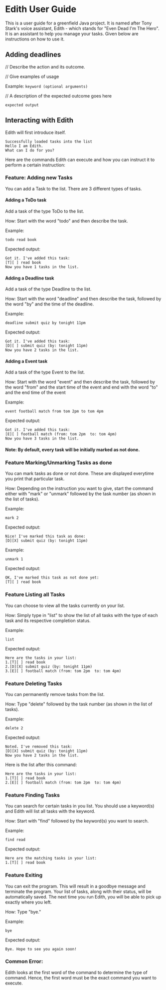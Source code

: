 # Edith User Guide

This is a user guide for a greenfield Java project. 
It is named after Tony Stark's voice assistant, Edith - which stands for "Even Dead I'm The Hero".
It is an assistant to help you manage your tasks.
Given below are instructions on how to use it.


## Adding deadlines

// Describe the action and its outcome.

// Give examples of usage

Example: `keyword (optional arguments)`

// A description of the expected outcome goes here

```
expected output
```

## Interacting with Edith

Edith will first introduce itself.

```
Successfully loaded tasks into the list
Hello I am Edith.
What can I do for you?
```

Here are the commands Edith can execute 
and how you can instruct it to perform a certain instruction:

### Feature: Adding new Tasks

You can add a Task to the list. There are 3 different types of tasks.

#### Adding a ToDo task
Add a task of the type ToDo to the list.

How: Start with the word "todo" and then describe the task.

Example:

    todo read book

Expected output: 
```
Got it. I've added this task:
[T][ ] read book
Now you have 1 tasks in the list.
```
#### Adding a Deadline task
Add a task of the type Deadline to the list.

How: Start with the word "deadline" and then describe the task,
followed by the word "by" and the time of the deadline.

Example:

    deadline submit quiz by tonight 11pm

Expected output:
```
Got it. I've added this task:
[D][ ] submit quiz (by: tonight 11pm)
Now you have 2 tasks in the list.
```
#### Adding a Event task
Add a task of the type Event to the list.

How: Start with the word "event" and then describe the task,
followed by the word "from" and the start time of the event
and end with the word "to" and the end time of the event

Example:

    event football match from tom 2pm to tom 4pm

Expected output:
```
Got it. I've added this task:
[E][ ] football match (from: tom 2pm  to: tom 4pm)
Now you have 3 tasks in the list.  
```

#### Note: By default, every task will be initially marked as not done.

### Feature Marking/Unmarking Tasks as done
You can mark tasks as done or not done. These are displayed everytime 
you print that particular task.


How: Depending on the instruction you want to give,
start the command either with "mark" or "unmark" followed by the task number
(as shown in the list of tasks).

Example:

    mark 2

Expected output:
```
Nice! I've marked this task as done:
[D][X] submit quiz (by: tonight 11pm)
```
Example:

    unmark 1

Expected output:
```
OK, I've marked this task as not done yet:
[T][ ] read book
```

### Feature Listing all Tasks
You can choose to view all the tasks currently on your list.

How: Simply type in "list" to show the list of all tasks
with the type of each task and its respective completion status.

Example:

    list

Expected output:
```
Here are the tasks in your list:
1.[T][ ] read book
2.[D][X] submit quiz (by: tonight 11pm)
3.[E][ ] football match (from: tom 2pm  to: tom 4pm)
```

### Feature Deleting Tasks
You can permanently remove tasks from the list.

How: Type "delete" followed by the task number
(as shown in the list of tasks).

Example:

    delete 2

Expected output:
```
Noted. I've removed this task:
[D][X] submit quiz (by: tonight 11pm)
Now you have 2 tasks in the list.
```

Here is the list after this command:
```
Here are the tasks in your list:
1.[T][ ] read book
2.[E][ ] football match (from: tom 2pm  to: tom 4pm)
```

### Feature Finding Tasks
You can search for certain tasks in you list. You should use a keyword(s) and
Edith will list all tasks with the keyword.

How: Start with "find" followed by the keyword(s) you want to search.

Example:

    find read

Expected output:
```
Here are the matching tasks in your list:
1.[T][ ] read book
```

### Feature Exiting
You can exit the program. 
This will result in a goodbye message and terminate the program.
Your list of tasks, along with their status, will be automatically saved.
The next time you run Edith, you will be able to pick up exactly where you left.

How: Type "bye."

Example:

    bye

Expected output:
```
Bye. Hope to see you again soon!
```
### Common Error:
Edith looks at the first word of the command to determine the type of command.
Hence, the first word must be the exact command you want to execute.
